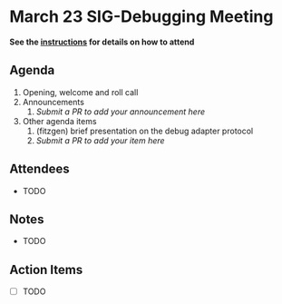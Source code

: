 # March 23 SIG-Debugging Meeting

**See the [instructions](../README.md) for details on how to attend**

## Agenda

1. Opening, welcome and roll call
1. Announcements
    1. _Submit a PR to add your announcement here_
1. Other agenda items
    1. (fitzgen) brief presentation on the debug adapter protocol
    1. _Submit a PR to add your item here_

## Attendees

* TODO

## Notes

* TODO

## Action Items

* [ ] TODO
